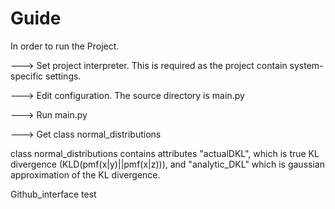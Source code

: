 # Guide
In order to run the Project. 

--->  Set project interpreter. This is required as the project contain system-specific settings.

---> Edit configuration. The source directory is main.py

---> Run main.py

---> Get class normal_distributions

class normal_distributions contains attributes "actualDKL", which is true KL divergence (KLD(pmf(x|y)||pmf(x|z))), and "analytic_DKL" which is gaussian approximation of the KL divergence.

Github_interface test
